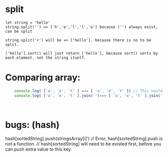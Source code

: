 # split
    let string = 'hello'
    string.split('') => ['h','e','l','l','o'] because ('') always exist, can be split

    string.split('+') will be => ['hello'], because there is no to be split.

    ['hello'].sort() will just return ['hello'], because sort() sorts by each element, not the string itself.

# Comparing array:
```js
    console.log( ['a', 'e', 't' ] === [ 'a', 'e', 't' ]) // This would be false
    console.log( ['a', 'e', 't' ].join('')=== [ 'a', 'e', 't' ].join('')) // This would be true , 'aet'='aet' 

    
```

# bugs: (hash) 
hash[sortedString].push(stringsArray[i]')  // Error, hash[sortedString].push is not a function.
                                           // hash[sortedString] will need to be existed first, before you can push extra value to this key.